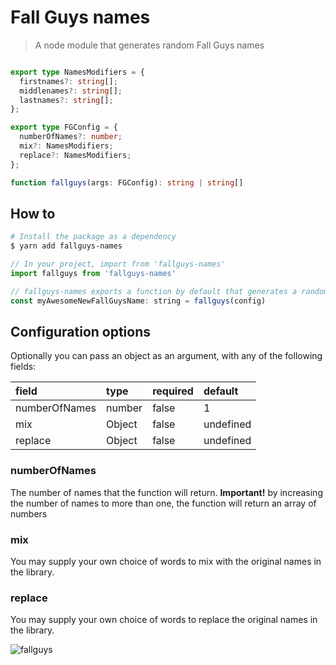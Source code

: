 # Fall Guys names

> A node module that generates random Fall Guys names

```typescript

export type NamesModifiers = {
  firstnames?: string[];
  middlenames?: string[];
  lastnames?: string[];
};

export type FGConfig = {
  numberOfNames?: number;
  mix?: NamesModifiers;
  replace?: NamesModifiers;
};

function fallguys(args: FGConfig): string | string[]
```

## How to

```bash
# Install the package as a dependency
$ yarn add fallguys-names
```

```javascript
// In your project, import from 'fallguys-names'
import fallguys from 'fallguys-names'

// fallguys-names exports a function by default that generates a random name (or more!)
const myAwesomeNewFallGuysName: string = fallguys(config)
```

## Configuration options
Optionally you can pass an object as an argument, with any of the following fields:


|     field     |     type      |     required      |     default     |
|:---          |:---           |:---               |:---             |
|numberOfNames |number         |false              |1                |
|mix           |Object         |false              |undefined         |
|replace       |Object         |false              |undefined         |           


### numberOfNames
The number of names that the function will return. **Important!** by increasing the number of names to more than one, the function will return an array of numbers

### mix
You may supply your own choice of words to mix with the original names in the library.

### replace
You may supply your own choice of words to replace the original names in the library.

![fallguys](https://media.giphy.com/media/gpYbcdBSl8ALjgmQ2G/giphy.gif)
